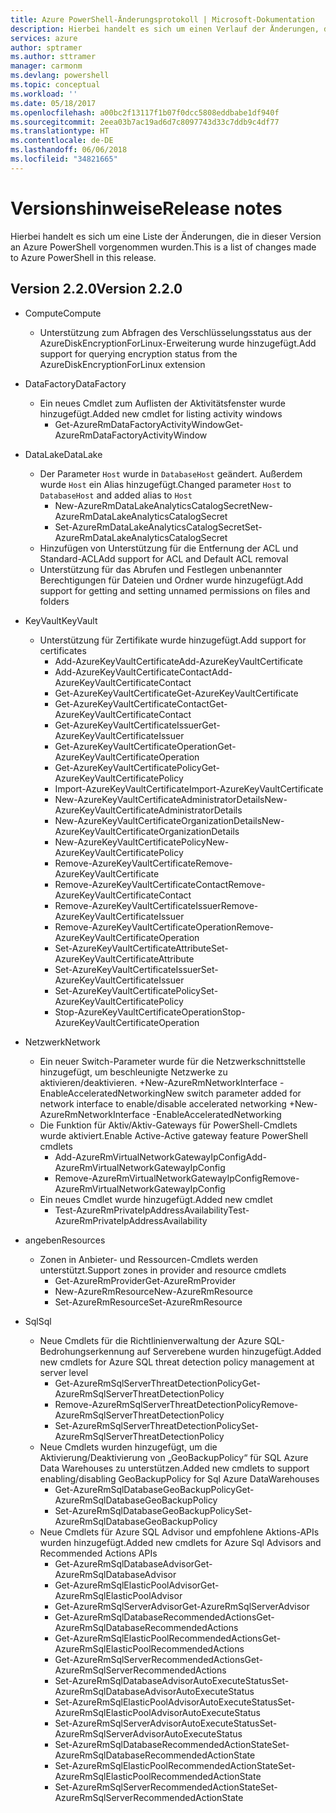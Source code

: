 ```yaml
---
title: Azure PowerShell-Änderungsprotokoll | Microsoft-Dokumentation
description: Hierbei handelt es sich um einen Verlauf der Änderungen, die in der neuesten Version an Azure PowerShell vorgenommen wurden.
services: azure
author: sptramer
ms.author: sttramer
manager: carmonm
ms.devlang: powershell
ms.topic: conceptual
ms.workload: ''
ms.date: 05/18/2017
ms.openlocfilehash: a00bc2f13117f1b07f0dcc5808eddbabe1df940f
ms.sourcegitcommit: 2eea03b7ac19ad6d7c8097743d33c7ddb9c4df77
ms.translationtype: HT
ms.contentlocale: de-DE
ms.lasthandoff: 06/06/2018
ms.locfileid: "34821665"
---
```

# <a name="release-notes"></a><span data-ttu-id="a700f-103">Versionshinweise</span><span class="sxs-lookup"><span data-stu-id="a700f-103">Release notes</span></span>

<span data-ttu-id="a700f-104">Hierbei handelt es sich um eine Liste der Änderungen, die in dieser Version an Azure PowerShell vorgenommen wurden.</span><span class="sxs-lookup"><span data-stu-id="a700f-104">This is a list of changes made to Azure PowerShell in this release.</span></span>

## <a name="version-220"></a><span data-ttu-id="a700f-105">Version 2.2.0</span><span class="sxs-lookup"><span data-stu-id="a700f-105">Version 2.2.0</span></span>
* <span data-ttu-id="a700f-106">Compute</span><span class="sxs-lookup"><span data-stu-id="a700f-106">Compute</span></span>
  - <span data-ttu-id="a700f-107">Unterstützung zum Abfragen des Verschlüsselungsstatus aus der AzureDiskEncryptionForLinux-Erweiterung wurde hinzugefügt.</span><span class="sxs-lookup"><span data-stu-id="a700f-107">Add support for querying encryption status from the AzureDiskEncryptionForLinux extension</span></span>
* <span data-ttu-id="a700f-108">DataFactory</span><span class="sxs-lookup"><span data-stu-id="a700f-108">DataFactory</span></span>
  - <span data-ttu-id="a700f-109">Ein neues Cmdlet zum Auflisten der Aktivitätsfenster wurde hinzugefügt.</span><span class="sxs-lookup"><span data-stu-id="a700f-109">Added new cmdlet for listing activity windows</span></span>
    + <span data-ttu-id="a700f-110">Get-AzureRmDataFactoryActivityWindow</span><span class="sxs-lookup"><span data-stu-id="a700f-110">Get-AzureRmDataFactoryActivityWindow</span></span>
* <span data-ttu-id="a700f-111">DataLake</span><span class="sxs-lookup"><span data-stu-id="a700f-111">DataLake</span></span>
  - <span data-ttu-id="a700f-112">Der Parameter `Host` wurde in `DatabaseHost` geändert. Außerdem wurde `Host` ein Alias hinzugefügt.</span><span class="sxs-lookup"><span data-stu-id="a700f-112">Changed parameter `Host` to `DatabaseHost` and added alias to `Host`</span></span>
    + <span data-ttu-id="a700f-113">New-AzureRmDataLakeAnalyticsCatalogSecret</span><span class="sxs-lookup"><span data-stu-id="a700f-113">New-AzureRmDataLakeAnalyticsCatalogSecret</span></span>
    + <span data-ttu-id="a700f-114">Set-AzureRmDataLakeAnalyticsCatalogSecret</span><span class="sxs-lookup"><span data-stu-id="a700f-114">Set-AzureRmDataLakeAnalyticsCatalogSecret</span></span>
  - <span data-ttu-id="a700f-115">Hinzufügen von Unterstützung für die Entfernung der ACL und Standard-ACL</span><span class="sxs-lookup"><span data-stu-id="a700f-115">Add support for ACL and Default ACL removal</span></span>
  - <span data-ttu-id="a700f-116">Unterstützung für das Abrufen und Festlegen unbenannter Berechtigungen für Dateien und Ordner wurde hinzugefügt.</span><span class="sxs-lookup"><span data-stu-id="a700f-116">Add support for getting and setting unnamed permissions on files and folders</span></span>
* <span data-ttu-id="a700f-117">KeyVault</span><span class="sxs-lookup"><span data-stu-id="a700f-117">KeyVault</span></span>
  - <span data-ttu-id="a700f-118">Unterstützung für Zertifikate wurde hinzugefügt.</span><span class="sxs-lookup"><span data-stu-id="a700f-118">Add support for certificates</span></span>
    + <span data-ttu-id="a700f-119">Add-AzureKeyVaultCertificate</span><span class="sxs-lookup"><span data-stu-id="a700f-119">Add-AzureKeyVaultCertificate</span></span>
    + <span data-ttu-id="a700f-120">Add-AzureKeyVaultCertificateContact</span><span class="sxs-lookup"><span data-stu-id="a700f-120">Add-AzureKeyVaultCertificateContact</span></span>
    + <span data-ttu-id="a700f-121">Get-AzureKeyVaultCertificate</span><span class="sxs-lookup"><span data-stu-id="a700f-121">Get-AzureKeyVaultCertificate</span></span>
    + <span data-ttu-id="a700f-122">Get-AzureKeyVaultCertificateContact</span><span class="sxs-lookup"><span data-stu-id="a700f-122">Get-AzureKeyVaultCertificateContact</span></span>
    + <span data-ttu-id="a700f-123">Get-AzureKeyVaultCertificateIssuer</span><span class="sxs-lookup"><span data-stu-id="a700f-123">Get-AzureKeyVaultCertificateIssuer</span></span>
    + <span data-ttu-id="a700f-124">Get-AzureKeyVaultCertificateOperation</span><span class="sxs-lookup"><span data-stu-id="a700f-124">Get-AzureKeyVaultCertificateOperation</span></span>
    + <span data-ttu-id="a700f-125">Get-AzureKeyVaultCertificatePolicy</span><span class="sxs-lookup"><span data-stu-id="a700f-125">Get-AzureKeyVaultCertificatePolicy</span></span>
    + <span data-ttu-id="a700f-126">Import-AzureKeyVaultCertificate</span><span class="sxs-lookup"><span data-stu-id="a700f-126">Import-AzureKeyVaultCertificate</span></span>
    + <span data-ttu-id="a700f-127">New-AzureKeyVaultCertificateAdministratorDetails</span><span class="sxs-lookup"><span data-stu-id="a700f-127">New-AzureKeyVaultCertificateAdministratorDetails</span></span>
    + <span data-ttu-id="a700f-128">New-AzureKeyVaultCertificateOrganizationDetails</span><span class="sxs-lookup"><span data-stu-id="a700f-128">New-AzureKeyVaultCertificateOrganizationDetails</span></span>
    + <span data-ttu-id="a700f-129">New-AzureKeyVaultCertificatePolicy</span><span class="sxs-lookup"><span data-stu-id="a700f-129">New-AzureKeyVaultCertificatePolicy</span></span>
    + <span data-ttu-id="a700f-130">Remove-AzureKeyVaultCertificate</span><span class="sxs-lookup"><span data-stu-id="a700f-130">Remove-AzureKeyVaultCertificate</span></span>
    + <span data-ttu-id="a700f-131">Remove-AzureKeyVaultCertificateContact</span><span class="sxs-lookup"><span data-stu-id="a700f-131">Remove-AzureKeyVaultCertificateContact</span></span>
    + <span data-ttu-id="a700f-132">Remove-AzureKeyVaultCertificateIssuer</span><span class="sxs-lookup"><span data-stu-id="a700f-132">Remove-AzureKeyVaultCertificateIssuer</span></span>
    + <span data-ttu-id="a700f-133">Remove-AzureKeyVaultCertificateOperation</span><span class="sxs-lookup"><span data-stu-id="a700f-133">Remove-AzureKeyVaultCertificateOperation</span></span>
    + <span data-ttu-id="a700f-134">Set-AzureKeyVaultCertificateAttribute</span><span class="sxs-lookup"><span data-stu-id="a700f-134">Set-AzureKeyVaultCertificateAttribute</span></span>
    + <span data-ttu-id="a700f-135">Set-AzureKeyVaultCertificateIssuer</span><span class="sxs-lookup"><span data-stu-id="a700f-135">Set-AzureKeyVaultCertificateIssuer</span></span>
    + <span data-ttu-id="a700f-136">Set-AzureKeyVaultCertificatePolicy</span><span class="sxs-lookup"><span data-stu-id="a700f-136">Set-AzureKeyVaultCertificatePolicy</span></span>
    + <span data-ttu-id="a700f-137">Stop-AzureKeyVaultCertificateOperation</span><span class="sxs-lookup"><span data-stu-id="a700f-137">Stop-AzureKeyVaultCertificateOperation</span></span>
* <span data-ttu-id="a700f-138">Netzwerk</span><span class="sxs-lookup"><span data-stu-id="a700f-138">Network</span></span>

  - <span data-ttu-id="a700f-139">Ein neuer Switch-Parameter wurde für die Netzwerkschnittstelle hinzugefügt, um beschleunigte Netzwerke zu aktivieren/deaktivieren. +New-AzureRmNetworkInterface -EnableAcceleratedNetworking</span><span class="sxs-lookup"><span data-stu-id="a700f-139">New switch parameter added for network interface to enable/disable accelerated networking +New-AzureRmNetworkInterface -EnableAcceleratedNetworking</span></span>
  - <span data-ttu-id="a700f-140">Die Funktion für Aktiv/Aktiv-Gateways für PowerShell-Cmdlets wurde aktiviert.</span><span class="sxs-lookup"><span data-stu-id="a700f-140">Enable Active-Active gateway feature PowerShell cmdlets</span></span>
    + <span data-ttu-id="a700f-141">Add-AzureRmVirtualNetworkGatewayIpConfig</span><span class="sxs-lookup"><span data-stu-id="a700f-141">Add-AzureRmVirtualNetworkGatewayIpConfig</span></span>
    + <span data-ttu-id="a700f-142">Remove-AzureRmVirtualNetworkGatewayIpConfig</span><span class="sxs-lookup"><span data-stu-id="a700f-142">Remove-AzureRmVirtualNetworkGatewayIpConfig</span></span>
  - <span data-ttu-id="a700f-143">Ein neues Cmdlet wurde hinzugefügt.</span><span class="sxs-lookup"><span data-stu-id="a700f-143">Added new cmdlet</span></span>
    + <span data-ttu-id="a700f-144">Test-AzureRmPrivateIpAddressAvailability</span><span class="sxs-lookup"><span data-stu-id="a700f-144">Test-AzureRmPrivateIpAddressAvailability</span></span>
* <span data-ttu-id="a700f-145">angeben</span><span class="sxs-lookup"><span data-stu-id="a700f-145">Resources</span></span>
  - <span data-ttu-id="a700f-146">Zonen in Anbieter- und Ressourcen-Cmdlets werden unterstützt.</span><span class="sxs-lookup"><span data-stu-id="a700f-146">Support zones in provider and resource cmdlets</span></span>
    + <span data-ttu-id="a700f-147">Get-AzureRmProvider</span><span class="sxs-lookup"><span data-stu-id="a700f-147">Get-AzureRmProvider</span></span>
    + <span data-ttu-id="a700f-148">New-AzureRmResource</span><span class="sxs-lookup"><span data-stu-id="a700f-148">New-AzureRmResource</span></span>
    + <span data-ttu-id="a700f-149">Set-AzureRmResource</span><span class="sxs-lookup"><span data-stu-id="a700f-149">Set-AzureRmResource</span></span>
* <span data-ttu-id="a700f-150">Sql</span><span class="sxs-lookup"><span data-stu-id="a700f-150">Sql</span></span>
  - <span data-ttu-id="a700f-151">Neue Cmdlets für die Richtlinienverwaltung der Azure SQL-Bedrohungserkennung auf Serverebene wurden hinzugefügt.</span><span class="sxs-lookup"><span data-stu-id="a700f-151">Added new cmdlets for Azure SQL threat detection policy management at server level</span></span>
    + <span data-ttu-id="a700f-152">Get-AzureRmSqlServerThreatDetectionPolicy</span><span class="sxs-lookup"><span data-stu-id="a700f-152">Get-AzureRmSqlServerThreatDetectionPolicy</span></span>
    + <span data-ttu-id="a700f-153">Remove-AzureRmSqlServerThreatDetectionPolicy</span><span class="sxs-lookup"><span data-stu-id="a700f-153">Remove-AzureRmSqlServerThreatDetectionPolicy</span></span>
    + <span data-ttu-id="a700f-154">Set-AzureRmSqlServerThreatDetectionPolicy</span><span class="sxs-lookup"><span data-stu-id="a700f-154">Set-AzureRmSqlServerThreatDetectionPolicy</span></span>
  - <span data-ttu-id="a700f-155">Neue Cmdlets wurden hinzugefügt, um die Aktivierung/Deaktivierung von „GeoBackupPolicy“ für SQL Azure Data Warehouses zu unterstützen.</span><span class="sxs-lookup"><span data-stu-id="a700f-155">Added new cmdlets to support enabling/disabling GeoBackupPolicy for Sql Azure DataWarehouses</span></span>
    + <span data-ttu-id="a700f-156">Get-AzureRmSqlDatabaseGeoBackupPolicy</span><span class="sxs-lookup"><span data-stu-id="a700f-156">Get-AzureRmSqlDatabaseGeoBackupPolicy</span></span>
    + <span data-ttu-id="a700f-157">Set-AzureRmSqlDatabaseGeoBackupPolicy</span><span class="sxs-lookup"><span data-stu-id="a700f-157">Set-AzureRmSqlDatabaseGeoBackupPolicy</span></span>
  - <span data-ttu-id="a700f-158">Neue Cmdlets für Azure SQL Advisor und empfohlene Aktions-APIs wurden hinzugefügt.</span><span class="sxs-lookup"><span data-stu-id="a700f-158">Added new cmdlets for Azure Sql Advisors and Recommended Actions APIs</span></span>
    + <span data-ttu-id="a700f-159">Get-AzureRmSqlDatabaseAdvisor</span><span class="sxs-lookup"><span data-stu-id="a700f-159">Get-AzureRmSqlDatabaseAdvisor</span></span>
    + <span data-ttu-id="a700f-160">Get-AzureRmSqlElasticPoolAdvisor</span><span class="sxs-lookup"><span data-stu-id="a700f-160">Get-AzureRmSqlElasticPoolAdvisor</span></span>
    + <span data-ttu-id="a700f-161">Get-AzureRmSqlServerAdvisor</span><span class="sxs-lookup"><span data-stu-id="a700f-161">Get-AzureRmSqlServerAdvisor</span></span>
    + <span data-ttu-id="a700f-162">Get-AzureRmSqlDatabaseRecommendedActions</span><span class="sxs-lookup"><span data-stu-id="a700f-162">Get-AzureRmSqlDatabaseRecommendedActions</span></span>
    + <span data-ttu-id="a700f-163">Get-AzureRmSqlElasticPoolRecommendedActions</span><span class="sxs-lookup"><span data-stu-id="a700f-163">Get-AzureRmSqlElasticPoolRecommendedActions</span></span>
    + <span data-ttu-id="a700f-164">Get-AzureRmSqlServerRecommendedActions</span><span class="sxs-lookup"><span data-stu-id="a700f-164">Get-AzureRmSqlServerRecommendedActions</span></span>
    + <span data-ttu-id="a700f-165">Set-AzureRmSqlDatabaseAdvisorAutoExecuteStatus</span><span class="sxs-lookup"><span data-stu-id="a700f-165">Set-AzureRmSqlDatabaseAdvisorAutoExecuteStatus</span></span>
    + <span data-ttu-id="a700f-166">Set-AzureRmSqlElasticPoolAdvisorAutoExecuteStatus</span><span class="sxs-lookup"><span data-stu-id="a700f-166">Set-AzureRmSqlElasticPoolAdvisorAutoExecuteStatus</span></span>
    + <span data-ttu-id="a700f-167">Set-AzureRmSqlServerAdvisorAutoExecuteStatus</span><span class="sxs-lookup"><span data-stu-id="a700f-167">Set-AzureRmSqlServerAdvisorAutoExecuteStatus</span></span>
    + <span data-ttu-id="a700f-168">Set-AzureRmSqlDatabaseRecommendedActionState</span><span class="sxs-lookup"><span data-stu-id="a700f-168">Set-AzureRmSqlDatabaseRecommendedActionState</span></span>
    + <span data-ttu-id="a700f-169">Set-AzureRmSqlElasticPoolRecommendedActionState</span><span class="sxs-lookup"><span data-stu-id="a700f-169">Set-AzureRmSqlElasticPoolRecommendedActionState</span></span>
    + <span data-ttu-id="a700f-170">Set-AzureRmSqlServerRecommendedActionState</span><span class="sxs-lookup"><span data-stu-id="a700f-170">Set-AzureRmSqlServerRecommendedActionState</span></span>
